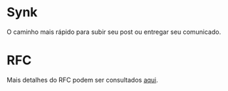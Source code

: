 # Synk

O caminho mais rápido para subir seu post ou entregar seu comunicado.

# RFC

Mais detalhes do RFC podem ser consultados [aqui](./rfc.md).
